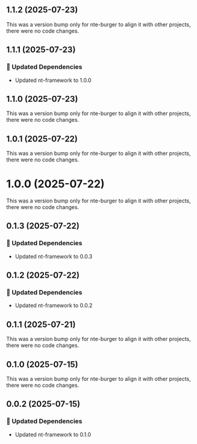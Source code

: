 ## 1.1.2 (2025-07-23)

This was a version bump only for nte-burger to align it with other projects, there were no code changes.

## 1.1.1 (2025-07-23)

### 🧱 Updated Dependencies

- Updated nt-framework to 1.0.0

## 1.1.0 (2025-07-23)

This was a version bump only for nte-burger to align it with other projects, there were no code changes.

## 1.0.1 (2025-07-22)

This was a version bump only for nte-burger to align it with other projects, there were no code changes.

# 1.0.0 (2025-07-22)

This was a version bump only for nte-burger to align it with other projects, there were no code changes.

## 0.1.3 (2025-07-22)

### 🧱 Updated Dependencies

- Updated nt-framework to 0.0.3

## 0.1.2 (2025-07-22)

### 🧱 Updated Dependencies

- Updated nt-framework to 0.0.2

## 0.1.1 (2025-07-21)

This was a version bump only for nte-burger to align it with other projects, there were no code changes.

## 0.1.0 (2025-07-15)

This was a version bump only for nte-burger to align it with other projects, there were no code changes.

## 0.0.2 (2025-07-15)

### 🧱 Updated Dependencies

- Updated nt-framework to 0.1.0
